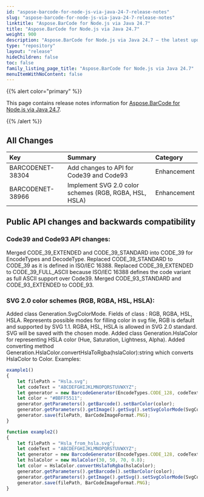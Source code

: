 ```yaml
---
id: "aspose-barcode-for-node-js-via-java-24-7-release-notes"
slug: "aspose-barcode-for-node-js-via-java-24-7-release-notes"
linktitle: "Aspose.BarCode for Node.js via Java 24.7"
title: "Aspose.BarCode for Node.js via Java 24.7"
weight: 900
description: "Aspose.BarCode for Node.js via Java 24.7 – the latest updates and fixes."
type: "repository"
layout: "release"
hideChildren: false
toc: false
family_listing_page_title: "Aspose.BarCode for Node.js via Java 24.7"
menuItemWithNoContent: false
---
```


{{% alert color="primary" %}} 

This page contains release notes information for [Aspose.BarCode for Node.js via Java 24.7](https://releases.aspose.com/barcode/nodejs/new-releases/aspose.barcode-for-node.js-via-java-24.7/).

{{% /alert %}} 
## **All Changes**

| **Key**          | **Summary**                                                                       | **Category** |
|:-----------------|:----------------------------------------------------------------------------------|:-------------|
| BARCODENET-38304 | Add changes to API for Code39 and Code93               | Enhancement  |
| BARCODENET-38966 | Implement SVG 2.0 color schemes (RGB, RGBA, HSL, HSLA) | Enhancement  |

## Public API changes and backwards compatibility

### Code39 and Code93 API changes:

Merged CODE_39_EXTENDED and CODE_39_STANDARD into CODE_39 for EncodeTypes and DecodeType.
Replaced CODE_39_STANDARD to CODE_39 as it is defined in ISO/IEC 16388.
Replaced CODE_39_EXTENDED to CODE_39_FULL_ASCII because ISO/IEC 16388 defines the code variant as full ASCII support over Code39.
Merged CODE_93_STANDARD and CODE_93_EXTENDED to CODE_93.


### SVG 2.0 color schemes (RGB, RGBA, HSL, HSLA):

Added class Generation.SvgColorMode.
Fields of class : RGB, RGBA, HSL, HSLA.
Represents possible modes for filling color in svg file, RGB is default and supported by SVG 1.1.
RGBA, HSL, HSLA is allowed in SVG 2.0 standard.
SVG will be saved with the chosen mode.
Added class Generation.HslaColor for representing HSLA color (Hue, Saturation, Lightness, Alpha).
Added converting method Generation.HslaColor.convertHslaToRgba(hslaColor):string
which converts HslaColor to Color.
Examples:

```js
example1()
{
    let filePath = "Hsla.svg";
    let codeText = "ABCDEFGHIJKLMNOPQRSTUVWXYZ";
    let generator = new BarcodeGenerator(EncodeTypes.CODE_128, codeText);
    let color = "#BBFF5511";
    generator.getParameters().getBarcode().setBarColor(color);
    generator.getParameters().getImage().getSvg().setSvgColorMode(SvgColorMode.HSLA);
    generator.save(filePath, BarCodeImageFormat.PNG);
}
```

```js
function example2()
{
    let filePath = "Hsla_from_hsla.svg";
    let codeText = "ABCDEFGHIJKLMNOPQRSTUVWXYZ";
    let generator = new BarcodeGenerator(EncodeTypes.CODE_128, codeText);
    let hslaColor = new HslaColor(30, 50, 70, 0.8);
    let color = HslaColor.convertHslaToRgba(hslaColor);
    generator.getParameters().getBarcode().setBarColor(color);
    generator.getParameters().getImage().getSvg().setSvgColorMode(SvgColorMode.HSLA);
    generator.save(filePath, BarCodeImageFormat.PNG);
}
```
